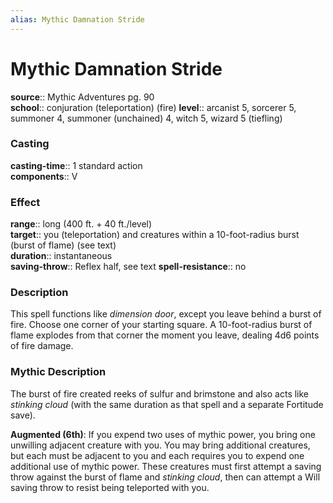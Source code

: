 ```yaml
---
alias: Mythic Damnation Stride
---
```


# Mythic Damnation Stride

**source**:: Mythic Adventures pg. 90  
**school**:: conjuration (teleportation) (fire)
**level**:: arcanist 5, sorcerer 5, summoner 4, summoner (unchained) 4, witch 5, wizard 5 (tiefling)

### Casting 

**casting-time**:: 1 standard action  
**components**:: V

### Effect 

**range**:: long (400 ft. + 40 ft./level)  
**target**:: you (teleportation) and creatures within a 10-foot-radius burst (burst of flame) (see text)  
**duration**:: instantaneous  
**saving-throw**:: Reflex half, see text
**spell-resistance**:: no

### Description 

This spell functions like *dimension door*, except you leave behind a burst of fire. Choose one corner of your starting square. A 10-foot-radius burst of flame explodes from that corner the moment you leave, dealing 4d6 points of fire damage.

### Mythic Description

The burst of fire created reeks of sulfur and brimstone and also acts like *stinking cloud* (with the same duration as that spell and a separate Fortitude save).  
  
**Augmented (6th)**: If you expend two uses of mythic power, you bring one unwilling adjacent creature with you. You may bring additional creatures, but each must be adjacent to you and each requires you to expend one additional use of mythic power. These creatures must first attempt a saving throw against the burst of flame and *stinking cloud*, then can attempt a Will saving throw to resist being teleported with you.
